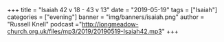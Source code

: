 +++
title = "Isaiah 42 v 18 - 43 v 13"
date = "2019-05-19"
tags = ["Isaiah"]
categories = ["evening"]
banner = "img/banners/isaiah.png"
author = "Russell Knell"
podcast ="http://longmeadow-church.org.uk/files/mp3/2019/20190519-Isaiah42.mp3"
+++
